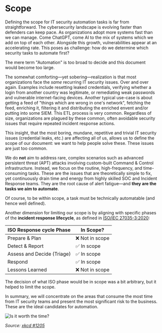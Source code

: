 # Scope

Defining the scope for IT security automation tasks is far from straightforward. The cybersecurity landscape is evolving faster than defenders can keep pace. As organizations adopt more systems fast than we can manage. Come ChatGPT, come AI to the mix of systems which we add on top of each other. Alongside this growth, vulnerabilities appear at an accelerating rate. This poses as challenge: how do we determine which security tasks to automate first?

The mere term "Automation" is too broad to decide and this document would become too large.

The somewhat comforting—yet sobering—realization is that most organizations face the *same* recurring IT security issues. Over and over again. Examples include resetting leaked credentials, verifying whether a login from another country was legitimate, or remediating weak passwords and vulnerable internet-facing devices.
Another typical use-case is about getting a feed of "things which are wrong in one's network", fetching the feed, enriching it, filtering it and distributing the enriched envent and/or putting into some SIEM. This ETL process is very common.
Regardless of size, organizations are plagued by these common, often avoidable security issues that require repeated incident response actions.

This insight, that the most boring, mundane, repetitive and trivial IT security issues (credential leaks, etc.) are affecting all of us, allows us to define the scope of our document: we want to help people solve these. These issues are just too common.

We do **not** aim to address rare, complex scenarios such as advanced persistent threat (APT) attacks involving custom-built Command & Control infrastructure. Instead, we focus on the routine, high-frequency, and time-consuming tasks. These are the issues that are theoretically simple to fix, yet continuously drain time and energy from highly skilled SOC and Incident Response teams. They are the root cause of alert fatigue—and **they are the tasks we aim to automate**.

Of course, to be within scope, a task must be technically automatable (and hence well defined).

Another dimension for limiting our scope is by aligning with specific phases of the **incident response lifecycle**, as defined in [ISO/IEC 27035-3:2020](https://www.iso.org/standard/74033.html):

| ISO Response cycle Phase  | In Scope?       |
|---------------------------|-----------------|
| Prepare & Plan            | ❌ Not in scope |
| Detect & Report           | ✅ In scope     |
| Assess and Decide (Triage)| ✅ In scope     |
| Respond                   | ✅ In scope     |
| Lessons Learned           | ❌ Not in scope |

The decision of what ISO phase would be in scope was a bit arbitrary, but it helped to limit the scope.

In summary, we will concentrate on the areas that consume the most time from IT security teams and present the most significant risk to the business. These are the ideal candidates for automation.

![Is it worth the time?](https://xkcd.com/1205/)

*Source: [xkcd #1205](https://xkcd.com/1205/)*
